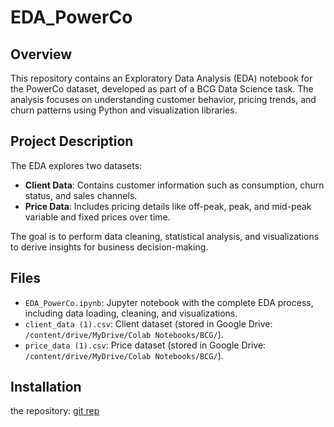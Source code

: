 # EDA_PowerCo

## Overview
This repository contains an Exploratory Data Analysis (EDA) notebook for the PowerCo dataset, developed as part of a BCG Data Science task. The analysis focuses on understanding customer behavior, pricing trends, and churn patterns using Python and visualization libraries.

## Project Description
The EDA explores two datasets:
- **Client Data**: Contains customer information such as consumption, churn status, and sales channels.
- **Price Data**: Includes pricing details like off-peak, peak, and mid-peak variable and fixed prices over time.

The goal is to perform data cleaning, statistical analysis, and visualizations to derive insights for business decision-making.

## Files
- `EDA_PowerCo.ipynb`: Jupyter notebook with the complete EDA process, including data loading, cleaning, and visualizations.
- `client_data (1).csv`: Client dataset (stored in Google Drive: `/content/drive/MyDrive/Colab Notebooks/BCG/`).
- `price_data (1).csv`: Price dataset (stored in Google Drive: `/content/drive/MyDrive/Colab Notebooks/BCG/`).

## Installation
the repository:
   [git rep](https://github.com/Abre1234/EDA_PowerCo)
